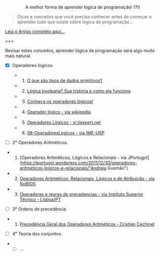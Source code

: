 <p align="center">
	A melhor forma de aprender lógica de programação! (?!)
</p>

> Dicas e conceitos que você precisa conhecer antes de começar a aprender tudo que existe sobre lógica de programação...

[Leia o Artigo completo aqui...](https://becode.com.br/melhor-forma-de-aprender-logica-de-programacao/ "por Erick Scudero")

===

Revisar estes conceitos, aprender lógica de programação será algo muito mais natural.

* [x] Operadores lógicos.
  
  - 1. [O que são tipos de dados primitivos?](http://www.dicasdeprogramacao.com.br/tipos-de-dados-primitivos/)
  - 2. [Lógica booleana? Sua história e como ela funciona](https://www.tecmundo.com.br/programacao/1527-logica-booleana-saiba-um-pouco-mais-sobre-esta-logica-e-como-ela-funciona.htm "por Elaine Martins via TecMundo")
  - 3. [Conheça os operadores lógicos!](http://www.dicasdeprogramacao.com.br/operadores-logicos/)
  - 4. [Operador lógico - via wikipedia](https://pt.wikipedia.org/wiki/Operador_l%C3%B3gico)
  - 5. [Operadores Lógicos - vi tiexpert.net](http://www.tiexpert.net/download/pdf/algoritmo/operadoreslogicos.pdf)
  - 6. [08-OperadoresLogicos - via IME-USP](https://www.ime.usp.br/~hitoshi/introducao/08-OperadoresLogicos.pdf "IME-USP - Carlos Hitoshi Morimoto")

* [ ]  2° Operadores Aritméticos.
  
  - 1. [Operadores Aritméticos, Lógicos e Relacionais - via JPortugol](https://jportugol.wordpress.com/2011/12/30/operadores-aritmeticos-logicos-e-relacionais/"Andreia Gusmão")
  - 2. [Operadores Aritméticos, Relacionais, Lógicos e de Atribuição - via NoBIOS](http://everson.com.br/files/Operadores.pdf "por Everson Santos")
  - 3. [Operadores e regras de precedencias -  via Instituto Superior Técnico - Lisboa/PT](http://web.ist.utl.pt/ist153068/ficheiros/teoricas/Programacao_I_Cap_4_Operadores_e_regras_de_precedenias.pdf "por Gustavo Sebastião")

* [ ]  3° Ordens de precedência.
  
  - 1. [Precedência Geral dos Operadores Aritméticos - Cristian Cechinel](http://www.cristiancechinel.pro.br/my_files/algorithms/bookhtml/node39.html)

* [ ]  4° Teoria dos conjuntos.
  
  - * [ ] ...
